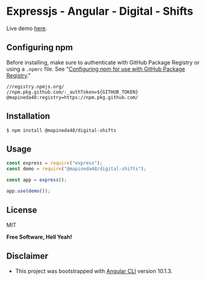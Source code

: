 # Expressjs - Angular - Digital - Shifts

Live demo [here](https://apinedavegamiguel.herokuapp.com/demos/digital-shifts/).

## Configuring npm

Before installing, make sure to authenticate with GitHub Package Registry or using a `.npmrc` file. See "[Configuring npm for use with GitHub Package Registry](https://help.github.com/en/articles/configuring-npm-for-use-with-github-package-registry#authenticating-to-github-package-registry)."

```
//registry.npmjs.org/
//npm.pkg.github.com/:_authToken=${GITHUB_TOKEN}
@mapineda48:registry=https://npm.pkg.github.com/
```

## Installation

`$ npm install @mapineda48/digital-shifts`

## Usage

```js
const express = require("express");
const demo = require("@mapineda48/digital-shifts");

const app = express();

app.use(demo());
```

## License

MIT

**Free Software, Hell Yeah!**

## Disclaimer

- This project was bootstrapped with [Angular CLI](https://github.com/angular/angular-cli) version 10.1.3.
